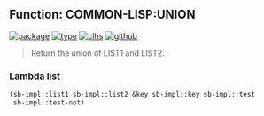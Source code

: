 ## Function: COMMON-LISP:UNION
[![package](https://img.shields.io/badge/Package-COMMON--LISP-5f9ea0.svg?style=social&colorA=999999)](../) [![type](https://img.shields.io/badge/Type-Function-5f9ea0.svg?style=social&colorA=999999)](../#function) [![clhs](https://img.shields.io/badge/CLHS-UNION-5f9ea0.svg?style=social&colorA=999999)](http://www.lispworks.com/documentation/HyperSpec/Body/f_unionc.htm) [![github](https://img.shields.io/badge/GitHub-View_the_source-5f9ea0.svg?style=social&colorA=999999&logo=github)](https://github.com/sbcl/sbcl/blob/master/src/code/list.lisp/) 

> Return the union of LIST1 and LIST2.

### Lambda list
```cl
(sb-impl::list1 sb-impl::list2 &key sb-impl::key sb-impl::test
 sb-impl::test-not)
```
